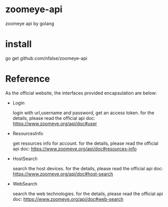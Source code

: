 # zoomeye-api
zoomeye api by golang

# install
go get github.com/nfalse/zoomeye-api
# Reference
As the official website, the interfaces provided encapsulation are below:

+ Login

  login with url,username and password, get an access token. for the details, please read the official api doc:
  https://www.zoomeye.org/api/doc#user

+ ResourcesInfo

  get resources info for account. for the details, please read the official api doc:
  https://www.zoomeye.org/api/doc#resources-info

+ HostSearch

  search the host devices. for the details, please read the official api doc:
  https://www.zoomeye.org/api/doc#host-search

+ WebSearch

  search the web technologies. for the details, please read the official api doc:
  https://www.zoomeye.org/api/doc#web-search
